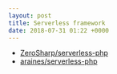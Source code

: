 ```yaml
---
layout: post
title: Serverless framework
date: 2018-07-31 01:22 +0000
---
```


* [ZeroSharp/serverless-php](https://github.com/ZeroSharp/serverless-php)
* [araines/serverless-php](https://github.com/araines/serverless-php)